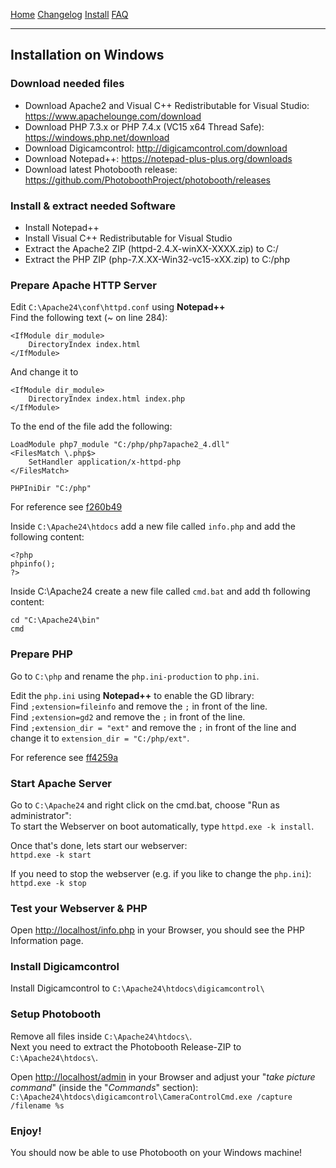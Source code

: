 

<a href="https://photoboothproject.github.io" class="button hidden">Home</a>
<a href="https://photoboothproject.github.io/Changelog" class="button hidden">Changelog</a>
<a href="https://photoboothproject.github.io/INSTALL" class="button hidden">Install</a>
<a href="https://photoboothproject.github.io/FAQ_MENU" class="button hidden">FAQ</a>

---

## Installation on Windows

### Download needed files
- Download Apache2 and Visual C++ Redistributable for Visual Studio: https://www.apachelounge.com/download
- Download PHP 7.3.x or PHP 7.4.x (VC15 x64 Thread Safe): https://windows.php.net/download
- Download Digicamcontrol: http://digicamcontrol.com/download
- Download Notepad++: https://notepad-plus-plus.org/downloads
- Download latest Photobooth release: https://github.com/PhotoboothProject/photobooth/releases

### Install & extract needed Software
- Install Notepad++
- Install Visual C++ Redistributable for Visual Studio
- Extract the Apache2 ZIP (httpd-2.4.X-winXX-XXXX.zip) to C:/
- Extract the PHP ZIP (php-7.X.XX-Win32-vc15-xXX.zip) to C:/php

### Prepare Apache HTTP Server
Edit `C:\Apache24\conf\httpd.conf` using **Notepad++**  
Find the following text (~ on line 284):
```
<IfModule dir_module>
    DirectoryIndex index.html
</IfModule>
```
And change it to  
```
<IfModule dir_module>
    DirectoryIndex index.html index.php
</IfModule>
```

To the end of the file add the following:  
```
LoadModule php7_module "C:/php/php7apache2_4.dll"
<FilesMatch \.php$>
    SetHandler application/x-httpd-php
</FilesMatch>

PHPIniDir "C:/php"
```
For reference see [f260b49](https://github.com/PhotoboothProject/photobooth/commit/f260b49d2029825d33eb9d35ceda3f19423418db)


Inside `C:\Apache24\htdocs` add a new file called `info.php` and add the following content:  
```
<?php
phpinfo();
?>
```

Inside C:\Apache24 create a new file called `cmd.bat` and add th following content:
```
cd "C:\Apache24\bin"
cmd
```

### Prepare PHP
Go to `C:\php` and rename the `php.ini-production` to `php.ini`.

Edit the `php.ini` using **Notepad++** to enable the GD library:  
Find `;extension=fileinfo` and remove the `;` in front of the line.  
Find `;extension=gd2` and remove the `;` in front of the line.  
Find `;extension_dir = "ext"` and remove the `;` in front of the line and change it to `extension_dir = "C:/php/ext"`.

For reference see [ff4259a](https://github.com/PhotoboothProject/photobooth/commit/ff4259aece2094922c1d9b8fc2825fb44a710560)

### Start Apache Server
Go to `C:\Apache24` and right click on the cmd.bat, choose "Run as administrator":  
To start the Webserver on boot automatically, type `httpd.exe -k install`.

Once that's done, lets start our webserver:  
`httpd.exe -k start`

If you need to stop the webserver (e.g. if you like to change the `php.ini`):  
`httpd.exe -k stop`

### Test your Webserver & PHP
Open [http://localhost/info.php](http://localhost/info.php) in your Browser, you should see the PHP Information page.

### Install Digicamcontrol
Install Digicamcontrol to `C:\Apache24\htdocs\digicamcontrol\`

### Setup Photobooth
Remove all files inside `C:\Apache24\htdocs\`.  
Next you need to extract the Photobooth Release-ZIP to `C:\Apache24\htdocs\`.  

Open [http://localhost/admin](http://localhost/admin) in your Browser and adjust your "*take picture command*" (inside the "*Commands*" section):  
`C:\Apache24\htdocs\digicamcontrol\CameraControlCmd.exe /capture /filename %s`

### Enjoy!
You should now be able to use Photobooth on your Windows machine!  
